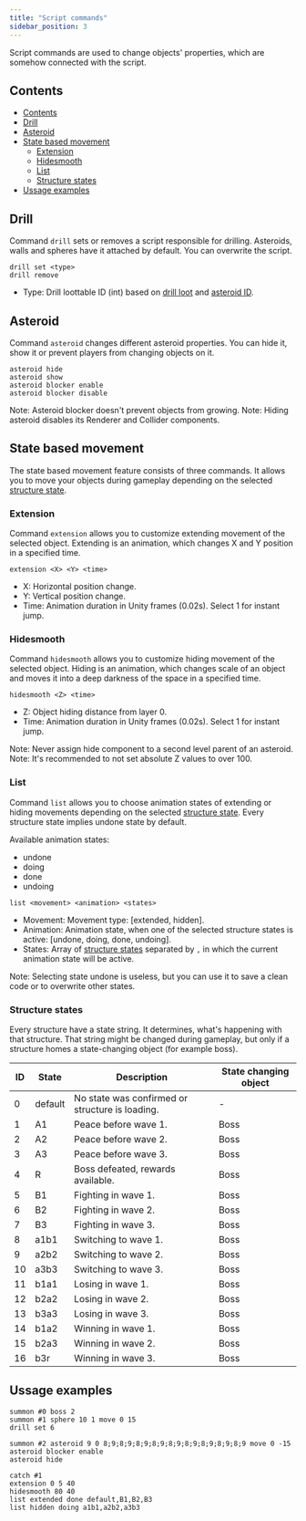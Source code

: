 ```yaml
---
title: "Script commands"
sidebar_position: 3
---
```


Script commands are used to change objects' properties, which are somehow connected with the script.

## Contents

- [Contents](#contents)
- [Drill](#drill)
- [Asteroid](#asteroid)
- [State based movement](#state-based-movement)
  - [Extension](#extension)
  - [Hidesmooth](#hidesmooth)
  - [List](#list)
  - [Structure states](#structure-states)
- [Ussage examples](#ussage-examples)

## Drill

Command `drill` sets or removes a script responsible for drilling.
Asteroids, walls and spheres have it attached by default. You can overwrite the script.

```text showLineNumbers
drill set <type>
drill remove
```

- Type: Drill loottable ID (int) based on [drill loot](../DatapackInfo/DrillLoot) and [asteroid ID](../GameData/Asteroids).

## Asteroid

Command `asteroid` changes different asteroid properties. You can hide it, show it
or prevent players from changing objects on it.

```text showLineNumbers
asteroid hide
asteroid show
asteroid blocker enable
asteroid blocker disable
```

Note: Asteroid blocker doesn't prevent objects from growing.
Note: Hiding asteroid disables its Renderer and Collider components.

## State based movement

The state based movement feature consists of three commands. It allows you to move your objects
during gameplay depending on the selected [structure state](#structure-states).

### Extension

Command `extension` allows you to customize extending movement of the
selected object. Extending is an animation, which changes X and Y position in a specified time.

```text showLineNumbers
extension <X> <Y> <time>
```

- X: Horizontal position change.
- Y: Vertical position change.
- Time: Animation duration in Unity frames (0.02s). Select 1 for instant jump.

### Hidesmooth

Command `hidesmooth` allows you to customize hiding movement of the
selected object. Hiding is an animation, which changes scale of an object
and moves it into a deep darkness of the space in a specified time.

```text showLineNumbers
hidesmooth <Z> <time>
```

- Z: Object hiding distance from layer 0.
- Time: Animation duration in Unity frames (0.02s). Select 1 for instant jump.

Note: Never assign hide component to a second level parent of an asteroid.
Note: It's recommended to not set absolute Z values to over 100.

### List

Command `list` allows you to choose animation states of extending or hiding movements depending on the
selected [structure state](#structure-states). Every structure state implies undone state by default.

Available animation states:
- undone
- doing
- done
- undoing

```text showLineNumbers
list <movement> <animation> <states>
```

- Movement: Movement type: [extended, hidden].
- Animation: Animation state, when one of the selected structure states is active: [undone, doing, done, undoing].
- States: Array of [structure states](#structure-states) separated by `,` in which the current animation state will be active.

Note: Selecting state undone is useless, but you can use it to save a clean code or to overwrite other states.

### Structure states

Every structure have a state string. It determines, what's happening with that structure.
That string might be changed during gameplay, but only if a structure homes
a state-changing object (for example boss).

| ID  | State   | Description                                     | State changing object |
| --- | ------- | ----------------------------------------------- | --------------------- |
| 0   | default | No state was confirmed or structure is loading. | -                     |
| 1   | A1      | Peace before wave 1.                            | Boss                  |
| 2   | A2      | Peace before wave 2.                            | Boss                  |
| 3   | A3      | Peace before wave 3.                            | Boss                  |
| 4   | R       | Boss defeated, rewards available.               | Boss                  |
| 5   | B1      | Fighting in wave 1.                             | Boss                  |
| 6   | B2      | Fighting in wave 2.                             | Boss                  |
| 7   | B3      | Fighting in wave 3.                             | Boss                  |
| 8   | a1b1    | Switching to wave 1.                            | Boss                  |
| 9   | a2b2    | Switching to wave 2.                            | Boss                  |
| 10  | a3b3    | Switching to wave 3.                            | Boss                  |
| 11  | b1a1    | Losing in wave 1.                               | Boss                  |
| 12  | b2a2    | Losing in wave 2.                               | Boss                  |
| 13  | b3a3    | Losing in wave 3.                               | Boss                  |
| 14  | b1a2    | Winning in wave 1.                              | Boss                  |
| 15  | b2a3    | Winning in wave 2.                              | Boss                  |
| 16  | b3r     | Winning in wave 3.                              | Boss                  |

## Ussage examples

```text showLineNumbers
summon #0 boss 2
summon #1 sphere 10 1 move 0 15
drill set 6

summon #2 asteroid 9 0 8;9;8;9;8;9;8;9;8;9;8;9;8;9;8;9;8;9 move 0 -15
asteroid blocker enable
asteroid hide

catch #1
extension 0 5 40
hidesmooth 80 40
list extended done default,B1,B2,B3
list hidden doing a1b1,a2b2,a3b3
```
